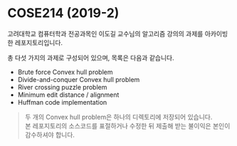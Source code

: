 # COSE214 (2019-2)

고려대학교 컴퓨터학과 전공과목인 이도길 교수님의 알고리즘 강의의 과제를 아카이빙한 레포지토리입니다.

총 다섯 가지의 과제로 구성되어 있으며, 목록은 다음과 같습니다.

- Brute force Convex hull problem
- Divide-and-conquer Convex hull problem
- River crossing puzzle problem
- Minimum edit distance / alignment
- Huffman code implementation

> 두 개의 Convex hull problem은 하나의 디렉토리에 저장되어 있습니다.  
> 본 레포지토리의 소스코드를 표절하거나 수정한 뒤 제출해 받는 불이익은 본인이 감수하셔야 합니다.
